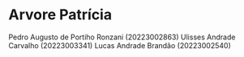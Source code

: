 # Arvore Patrícia

Pedro Augusto de Portiho Ronzani (20223002863)
Ulisses Andrade Carvalho (20223003341)
Lucas Andrade Brandão (20223002540)